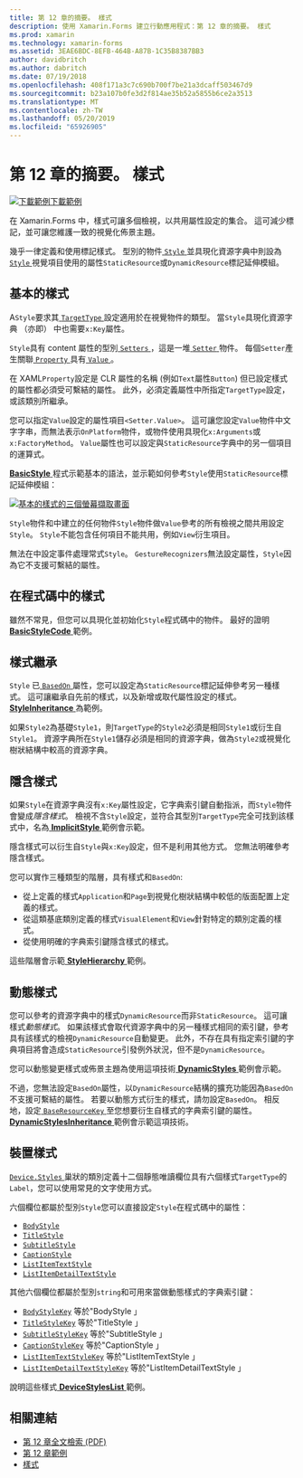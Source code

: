 ```yaml
---
title: 第 12 章的摘要。 樣式
description: 使用 Xamarin.Forms 建立行動應用程式：第 12 章的摘要。 樣式
ms.prod: xamarin
ms.technology: xamarin-forms
ms.assetid: 3EAE6BDC-8EFB-464B-A87B-1C35B8387BB3
author: davidbritch
ms.author: dabritch
ms.date: 07/19/2018
ms.openlocfilehash: 408f171a3c7c690b700f7be21a3dcaff503467d9
ms.sourcegitcommit: b23a107b0fe3d2f814ae35b52a5855b6ce2a3513
ms.translationtype: MT
ms.contentlocale: zh-TW
ms.lasthandoff: 05/20/2019
ms.locfileid: "65926905"
---
```

# <a name="summary-of-chapter-12-styles"></a>第 12 章的摘要。 樣式

[![下載範例](~/media/shared/download.png)下載範例](https://github.com/xamarin/xamarin-forms-book-samples/tree/master/Chapter12)

在 Xamarin.Forms 中，樣式可讓多個檢視，以共用屬性設定的集合。 這可減少標記，並可讓您維護一致的視覺化佈景主題。

幾乎一律定義和使用標記樣式。 型別的物件[ `Style` ](xref:Xamarin.Forms.Style)並具現化資源字典中則設為[ `Style` ](xref:Xamarin.Forms.NavigableElement.Style)視覺項目使用的屬性`StaticResource`或`DynamicResource`標記延伸模組。

## <a name="the-basic-style"></a>基本的樣式

A`Style`要求其[ `TargetType` ](xref:Xamarin.Forms.Style.TargetType)設定適用於在視覺物件的類型。 當`Style`具現化資源字典 （亦即） 中也需要`x:Key`屬性。

`Style`具有 content 屬性的型別[ `Setters` ](xref:Xamarin.Forms.Style.Setters)，這是一堆[ `Setter` ](xref:Xamarin.Forms.Setter)物件。 每個`Setter`產生關聯[ `Property` ](xref:Xamarin.Forms.Setter.Property)具有[ `Value` ](xref:Xamarin.Forms.Setter.Value)。

在 XAML`Property`設定是 CLR 屬性的名稱 (例如`Text`屬性`Button`) 但已設定樣式的屬性都必須受可繫結的屬性。 此外，必須定義屬性中所指定`TargetType`設定，或該類別所繼承。

您可以指定`Value`設定的屬性項目`<Setter.Value>`。 這可讓您設定`Value`物件中文字字串，而無法表示`OnPlatform`物件，或物件使用具現化`x:Arguments`或`x:FactoryMethod`。 `Value`屬性也可以設定與`StaticResource`字典中的另一個項目的運算式。

[ **BasicStyle** ](https://github.com/xamarin/xamarin-forms-book-samples/tree/master/Chapter12/BasicStyle)程式示範基本的語法，並示範如何參考`Style`使用`StaticResource`標記延伸模組：

[![基本的樣式的三個螢幕擷取畫面](images/ch12fg01-small.png "基本樣式")](images/ch12fg01-large.png#lightbox "基本的樣式")

`Style`物件和中建立的任何物件`Style`物件做`Value`參考的所有檢視之間共用設定`Style`。 `Style`不能包含任何項目不能共用，例如`View`衍生項目。

無法在中設定事件處理常式`Style`。 `GestureRecognizers`無法設定屬性，`Style`因為它不支援可繫結的屬性。

## <a name="styles-in-code"></a>在程式碼中的樣式

雖然不常見，但您可以具現化並初始化`Style`程式碼中的物件。 最好的證明[ **BasicStyleCode** ](https://github.com/xamarin/xamarin-forms-book-samples/tree/master/Chapter12/BasicStyleCode)範例。

## <a name="style-inheritance"></a>樣式繼承

`Style` 已[ `BasedOn` ](xref:Xamarin.Forms.Style.BasedOn)屬性，您可以設定為`StaticResource`標記延伸參考另一種樣式。 這可讓繼承自先前的樣式，以及新增或取代屬性設定的樣式。 [ **StyleInheritance** ](https://github.com/xamarin/xamarin-forms-book-samples/tree/master/Chapter12/StyleInheritance)為範例。

如果`Style2`為基礎`Style1`，則`TargetType`的`Style2`必須是相同`Style1`或衍生自`Style1`。 資源字典所在`Style1`儲存必須是相同的資源字典，做為`Style2`或視覺化樹狀結構中較高的資源字典。

## <a name="implicit-styles"></a>隱含樣式

如果`Style`在資源字典沒有`x:Key`屬性設定，它字典索引鍵自動指派，而`Style`物件會變成*隱含樣式*。 檢視不含`Style`設定，並符合其型別`TargetType`完全可找到該樣式中，名為[ **ImplicitStyle** ](https://github.com/xamarin/xamarin-forms-book-samples/tree/master/Chapter12/ImplicitStyle)範例會示範。

隱含樣式可以衍生自`Style`與`x:Key`設定，但不是利用其他方式。 您無法明確參考隱含樣式。

您可以實作三種類型的階層，具有樣式和`BasedOn`:

- 從上定義的樣式`Application`和`Page`到視覺化樹狀結構中較低的版面配置上定義的樣式。
- 從這類基底類別定義的樣式`VisualElement`和`View`針對特定的類別定義的樣式。
- 從使用明確的字典索引鍵隱含樣式的樣式。

這些階層會示範[ **StyleHierarchy** ](https://github.com/xamarin/xamarin-forms-book-samples/tree/master/Chapter12/StyleHierarchy)範例。

## <a name="dynamic-styles"></a>動態樣式

您可以參考的資源字典中的樣式`DynamicResource`而非`StaticResource`。 這可讓樣式*動態樣式*。 如果該樣式會取代資源字典中的另一種樣式相同的索引鍵，參考具有該樣式的檢視`DynamicResource`自動變更。 此外，不存在具有指定索引鍵的字典項目將會造成`StaticResource`引發例外狀況，但不是`DynamicResource`。

您可以動態變更樣式或佈景主題為使用這項技術[ **DynamicStyles** ](https://github.com/xamarin/xamarin-forms-book-samples/tree/master/Chapter12/DynamicStyles)範例會示範。

不過，您無法設定`BasedOn`屬性，以`DynamicResource`結構的擴充功能因為`BasedOn`不支援可繫結的屬性。 若要以動態方式衍生的樣式，請勿設定`BasedOn`。 相反地，設定[ `BaseResourceKey` ](xref:Xamarin.Forms.Style.BaseResourceKey)至您想要衍生自樣式的字典索引鍵的屬性。 [ **DynamicStylesInheritance** ](https://github.com/xamarin/xamarin-forms-book-samples/tree/master/Chapter12/DynaStylesInh)範例會示範這項技術。

## <a name="device-styles"></a>裝置樣式

[ `Device.Styles` ](xref:Xamarin.Forms.Device.Styles)巢狀的類別定義十二個靜態唯讀欄位具有六個樣式`TargetType`的`Label`，您可以使用常見的文字使用方式。

六個欄位都屬於型別`Style`您可以直接設定`Style`在程式碼中的屬性：

- [`BodyStyle`](xref:Xamarin.Forms.Device.Styles.BodyStyle)
- [`TitleStyle`](xref:Xamarin.Forms.Device.Styles.TitleStyle)
- [`SubtitleStyle`](xref:Xamarin.Forms.Device.Styles.SubtitleStyle)
- [`CaptionStyle`](xref:Xamarin.Forms.Device.Styles.CaptionStyle)
- [`ListItemTextStyle`](xref:Xamarin.Forms.Device.Styles.ListItemTextStyle)
- [`ListItemDetailTextStyle`](xref:Xamarin.Forms.Device.Styles.ListItemDetailTextStyle)

其他六個欄位都屬於型別`string`和可用來當做動態樣式的字典索引鍵：

- [`BodyStyleKey`](xref:Xamarin.Forms.Device.Styles.BodyStyleKey) 等於"BodyStyle 」
- [`TitleStyleKey`](xref:Xamarin.Forms.Device.Styles.TitleStyleKey) 等於"TitleStyle 」
- [`SubtitleStyleKey`](xref:Xamarin.Forms.Device.Styles.SubtitleStyleKey) 等於"SubtitleStyle 」
- [`CaptionStyleKey`](xref:Xamarin.Forms.Device.Styles.CaptionStyleKey) 等於"CaptionStyle 」
- [`ListItemTextStyleKey`](xref:Xamarin.Forms.Device.Styles.ListItemTextStyleKey) 等於"ListItemTextStyle 」
- [`ListItemDetailTextStyleKey`](xref:Xamarin.Forms.Device.Styles.ListItemDetailTextStyleKey) 等於"ListItemDetailTextStyle 」

說明這些樣式[ **DeviceStylesList** ](https://github.com/xamarin/xamarin-forms-book-samples/tree/master/Chapter12/DeviceStylesList)範例。

## <a name="related-links"></a>相關連結

- [第 12 章全文檢索 (PDF)](https://download.xamarin.com/developer/xamarin-forms-book/XamarinFormsBook-Ch12-Apr2016.pdf)
- [第 12 章範例](https://github.com/xamarin/xamarin-forms-book-samples/tree/master/Chapter12)
- [樣式](~/xamarin-forms/user-interface/styles/index.md)
